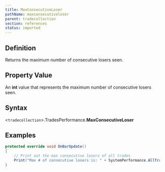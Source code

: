 ```yaml
---
title: MaxConsecutiveLoser
pathName: maxconsecutiveloser
parent: tradecollection
section: references
status: imported
---
```


## Definition

Returns the maximum number of consecutive losers seen.

## Property Value

An **int** value that represents the maximum number of consecutive losers seen.

## Syntax

<`tradecollection`>.TradesPerformance.**MaxConsecutiveLoser**

## Examples

```csharp
protected override void OnBarUpdate()
{
    // Print out the max consecutive losers of all trades
    Print("Max # of consecutive losers is: " + SystemPerformance.AllTrades.TradesPerformance.MaxConsecutiveLoser);
}
```
